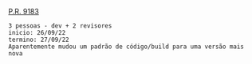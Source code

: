 [P.R. 9183](https://github.com/JabRef/jabref/pull/9183)

    3 pessoas - dev + 2 revisores
    inicio: 26/09/22
    termino: 27/09/22
    Aparentemente mudou um padrão de código/build para uma versão mais nova 
